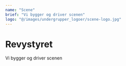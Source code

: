 ```yaml
---
name: "Scene"
brief: "Vi bygger og driver scenen"
logo: "@/images/undergrupper_logoer/scene-logo.jpg"
---
```


# Revystyret

Vi bygger og driver scenen
